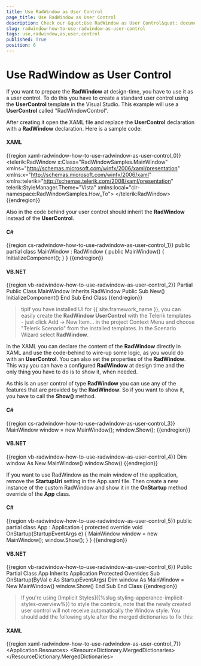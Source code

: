 ```yaml
---
title: Use RadWindow as User Control
page_title: Use RadWindow as User Control
description: Check our &quot;Use RadWindow as User Control&quot; documentation article for the RadWindow {{ site.framework_name }} control.
slug: radwindow-how-to-use-radwindow-as-user-control
tags: use,radwindow,as,user,control
published: True
position: 6
---
```


# Use RadWindow as User Control

If you want to prepare the __RadWindow__ at design-time, you have to use it as a user control. To do this you have to create a standard user control using the __UserControl__ template in the Visual Studio. This example will use a __UserControl__ called "RadWindowControl".

After creating it open the XAML file and replace the __UserControl__ declaration with a __RadWindow__ declaration. Here is a sample code:

#### __XAML__

{{region xaml-radwindow-how-to-use-radwindow-as-user-control_0}}
	<telerik:RadWindow x:Class="RadWindowSamples.MainWindow"
	   xmlns="http://schemas.microsoft.com/winfx/2006/xaml/presentation"
	   xmlns:x="http://schemas.microsoft.com/winfx/2006/xaml"
	   xmlns:telerik="http://schemas.telerik.com/2008/xaml/presentation"
	   telerik:StyleManager.Theme="Vista"
	   xmlns:local="clr-namespace:RadWindowSamples.How_To">
	</telerik:RadWindow>
{{endregion}}

Also in the code behind your user control should inherit the __RadWindow__ instead of the __UserControl__.

#### __C#__

{{region cs-radwindow-how-to-use-radwindow-as-user-control_1}}
	public partial class MainWindow : RadWindow
	{
	    public MainWindow()
	    {
	        InitializeComponent();
	    }
	}
{{endregion}}

#### __VB.NET__

{{region vb-radwindow-how-to-use-radwindow-as-user-control_2}}
	Partial Public Class MainWindow
	    Inherits RadWindow
	    Public Sub New()
	        InitializeComponent()
	    End Sub
	End Class
{{endregion}}

>tipIf you have installed UI for {{ site.framework_name }}, you can easily create the __RadWindow UserControl__ with the Telerik templates - just click Add -> New Item... in the project Context Menu and choose "Telerik Scenario" from the installed templates. In the Scenario Wizard select __RadWindow__.

In the XAML you can declare the content of the __RadWindow__ directly in XAML and use the code-behind to wire-up some logic, as you would do with an __UserControl__. You can also set the properties of the __RadWindow__. This way you can have a configured __RadWindow__ at design time and the only thing you have to do is to show it, when needed. 

As this is an user control of type __RadWindow__ you can use any of the features that are provided by the __RadWindow__. So if you want to show it, you have to call the __Show()__ method.

#### __C#__  
{{region cs-radwindow-how-to-use-radwindow-as-user-control_3}}
	MainWindow window = new MainWindow();
	window.Show();
{{endregion}}

#### __VB.NET__  
{{region vb-radwindow-how-to-use-radwindow-as-user-control_4}}
	Dim window As New MainWindow()
	window.Show()
{{endregion}}

If you want to use RadWindow as the main window of the application, remove the __StartupUri__ setting in the App.xaml file. Then create a new instance of the custom RadWindow and show it in the __OnStartup__ method override of the __App__ class.

#### __C#__  
{{region vb-radwindow-how-to-use-radwindow-as-user-control_5}}
	public partial class App : Application
	{
		protected override void OnStartup(StartupEventArgs e)
		{
			MainWindow window = new MainWindow();
			window.Show();
		}
	}
{{endregion}}

#### __VB.NET__  
{{region vb-radwindow-how-to-use-radwindow-as-user-control_6}}
	Public Partial Class App
	    Inherits Application
	    Protected Overrides Sub OnStartup(ByVal e As StartupEventArgs)
		Dim window As MainWindow = New MainWindow()
		window.Show()
	    End Sub
	End Class
{{endregion}}

>If you're using [Implicit Styles]({%slug styling-apperance-implicit-styles-overview%}) to style the controls, note that the newly created user control will not receive automatically the Window style. You should add the following style after the merged dictionaries to fix this:

#### __XAML__  
{{region xaml-radwindow-how-to-use-radwindow-as-user-control_7}}
	<Application.Resources>
	    <ResourceDictionary>
	        <ResourceDictionary.MergedDictionaries>
	            <ResourceDictionary Source="Themes/System.Windows.xaml" />
	            <ResourceDictionary Source="Themes/Telerik.Windows.Controls.xaml" />
	            <ResourceDictionary Source="Themes/Telerik.Windows.Controls.Navigation.xaml" />
	        </ResourceDictionary.MergedDictionaries>
	        <Style TargetType="local:RadWindowControl" BasedOn="{StaticResource RadWindowStyle}" />
	    </ResourceDictionary>
	</Application.Resources>
{{endregion}}

The important part is setting __TargetType__ property to the type of the user control.
